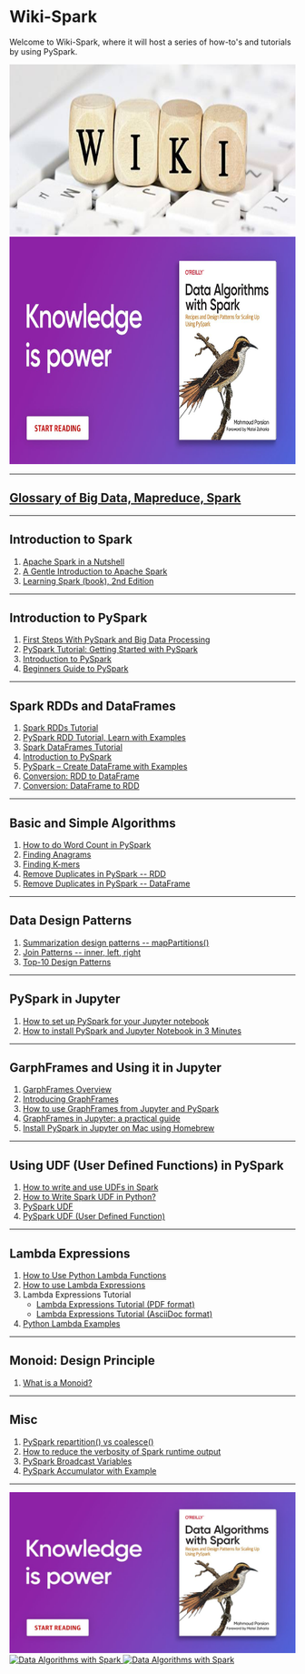 # Wiki-Spark

Welcome to Wiki-Spark, where it will host a series
of how-to's and tutorials by using PySpark.


<a href="https://www.oreilly.com/library/view/data-algorithms-with/9781492082378/">
    <img
        alt="Data Algorithms with Spark"
        src="./docs/wiki.jpeg"
        width="650" 
        height="300"
>


<a href="https://www.oreilly.com/library/view/data-algorithms-with/9781492082378/">
    <img
        alt="Data Algorithms with Spark"
        src="../images/data_algorithms_with_spark_knowledge_is_power.jpeg"
        width="650" 
        height="400"
>


-----

## [Glossary of Big Data, Mapreduce, Spark](https://github.com/mahmoudparsian/big-data-mapreduce-course/tree/master/slides/glossary/README.md)

-----

## Introduction to Spark

1. [Apache Spark in a Nutshell](https://www.linkedin.com/pulse/apache-spark-nutshell-brian-uri-/)
2. [A Gentle Introduction to Apache Spark](https://pages.databricks.com/rs/094-YMS-629/images/A-Gentle-Introduction-to-Apache-Spark.pdf)
3. [Learning Spark (book), 2nd Edition](https://pages.databricks.com/rs/094-YMS-629/images/LearningSpark2.0.pdf)

-----

## Introduction to PySpark

1. [First Steps With PySpark and Big Data Processing](https://realpython.com/pyspark-intro/)
2. [PySpark Tutorial: Getting Started with PySpark](https://www.datacamp.com/tutorial/pyspark-tutorial-getting-started-with-pyspark)
3. [Introduction to PySpark](https://annefou.github.io/pyspark/03-pyspark_context/)
4. [Beginners Guide to PySpark](https://towardsdatascience.com/beginners-guide-to-pyspark-bbe3b553b79f)

------

## Spark RDDs and DataFrames

1. [Spark RDDs Tutorial](https://github.com/mahmoudparsian/data-algorithms-with-spark/tree/master/code/bonus_chapters/pyspark_tutorial)
2. [PySpark RDD Tutorial, Learn with Examples](https://sparkbyexamples.com/pyspark-rdd)
3. [Spark DataFrames Tutorial](https://github.com/mahmoudparsian/data-algorithms-with-spark/tree/master/code/bonus_chapters/dataframes)
4. [Introduction to PySpark](https://medium.com/the-researchers-guide/introduction-to-pyspark-a61f7217398e)
5. [PySpark – Create DataFrame with Examples](https://sparkbyexamples.com/pyspark/different-ways-to-create-dataframe-in-pyspark/)
6. [Conversion: RDD to DataFrame](./docs/rdd_to_dataframe.md)
7. [Conversion: DataFrame to RDD](./docs/dataframe_to_rdd.md)

-----

## Basic and Simple Algorithms

1. [How to do Word Count in PySpark](https://github.com/mahmoudparsian/data-algorithms-with-spark/tree/master/code/bonus_chapters/wordcount/)
2. [Finding Anagrams](https://github.com/mahmoudparsian/data-algorithms-with-spark/tree/master/code/bonus_chapters/anagrams/python)
3. [Finding K-mers](https://github.com/mahmoudparsian/data-algorithms-with-spark/tree/master/code/bonus_chapters/k-mers)
4. [Remove Duplicates in PySpark -- RDD](./docs/duplicate_removal_rdd.md)
5. [Remove Duplicates in PySpark -- DataFrame](./docs/duplicate_removal_dataframe.md)

-----

## Data Design Patterns

1. [Summarization design patterns -- mapPartitions()](https://github.com/mahmoudparsian/data-algorithms-with-spark/tree/master/code/bonus_chapters/mappartitions)
2. [Join Patterns -- inner, left, right](https://github.com/mahmoudparsian/data-algorithms-with-spark/tree/master/code/bonus_chapters/join/)
3. [Top-10 Design Patterns](https://github.com/mahmoudparsian/data-algorithms-with-spark/tree/master/code/bonus_chapters/Top-N/)

-----

## PySpark in Jupyter

1. [How to set up PySpark for your Jupyter notebook](https://opensource.com/article/18/11/pyspark-jupyter-notebook)
2. [How to install PySpark and Jupyter Notebook in 3 Minutes](https://www.sicara.fr/blog-technique/2017-05-02-get-started-pyspark-jupyter-notebook-3-minutes)

-----

## GarphFrames and Using it in Jupyter

1. [GarphFrames Overview](https://graphframes.github.io/graphframes/docs/_site/index.html)
2. [Introducing GraphFrames](https://www.databricks.com/blog/2016/03/03/introducing-graphframes.html)
3. [How to use GraphFrames from Jupyter and PySpark](./docs//using-graphframes-with-jupyter.md)
4. [GraphFrames in Jupyter: a practical guide](https://towardsdatascience.com/graphframes-in-jupyter-a-practical-guide-9b3b346cebc5)
5. [Install PySpark in Jupyter on Mac using Homebrew](https://sparkbyexamples.com/pyspark/install-pyspark-in-jupyter-on-mac-using-homebrew/)

-----

## Using UDF (User Defined Functions) in PySpark

1. [How to write and use UDFs in Spark](./docs/how-to-use-UDF-in-spark.md)
2. [How to Write Spark UDF in Python?](https://www.geeksforgeeks.org/how-to-write-spark-udf-user-defined-functions-in-python/)
3. [PySpark UDF](https://www.javatpoint.com/pyspark-udf)
4. [PySpark UDF (User Defined Function)](https://sparkbyexamples.com/pyspark/pyspark-udf-user-defined-function/)

-----

## Lambda Expressions

1. [How to Use Python Lambda Functions](https://realpython.com/python-lambda/)
2. [How to use Lambda Expressions](./docs/lambda_expressions_basics.md)
3. Lambda Expressions Tutorial
	* [Lambda Expressions Tutorial (PDF format)](./docs/lambda_expressions.pdf)
	* [Lambda Expressions Tutorial (AsciiDoc format)](./docs/lambda_expressions.adoc)
4. [Python Lambda Examples](https://www.w3schools.com/python/python_lambda.asp)

------

## Monoid: Design Principle

1. [What is a Monoid?](./docs/monoid/README.md)

------

## Misc

1. [PySpark repartition() vs coalesce()](https://sparkbyexamples.com/pyspark/pyspark-repartition-vs-coalesce/)
2. [How to reduce the verbosity of Spark runtime output](./docs/reduce-the-verbosity-of-spark-runtime-output.md)
3. [PySpark Broadcast Variables](https://sparkbyexamples.com/pyspark/pyspark-broadcast-variables/)
4. [PySpark Accumulator with Example](https://sparkbyexamples.com/pyspark/pyspark-accumulator-with-example/)

-----


<a href="https://www.oreilly.com/library/view/data-algorithms-with/9781492082378/">
    <img
        alt="Data Algorithms with Spark"
        src="../images/data_algorithms_with_spark_knowledge_is_power.jpeg"
>

<a href="https://www.oreilly.com/library/view/data-algorithms-with/9781492082378/">
    <img
        alt="Data Algorithms with Spark"
        src="../images/Data-Algorithms-with-Spark_mech2.png"
>

<a href="https://www.oreilly.com/library/view/data-algorithms-with/9781492082378/">
    <img
        alt="Data Algorithms with Spark"
        src="../images/Data_Algorithms_with_Spark_COVER_9781492082385.png"
>